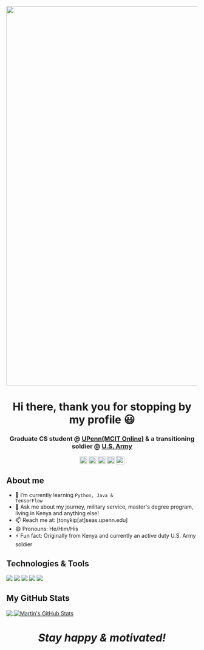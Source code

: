 <img src="https://raw.githubusercontent.com/tonykipkemboi/tonykipkemboi/master/banr.gif" width="1000px">

<h1 align="center">Hi there, thank you for stopping by my profile 😃 </h1>

<h3 align="center">Graduate CS student @ <a href=https://gradadm.seas.upenn.edu/masters/computer-and-information-technology-mcit-online/ target="blank">UPenn(MCIT Online)</a> & a transitioning soldier @ <a href=https://www.army.mil/>U.S. Army</a></a></h3>

<p align="center">
<a href=mailto:tonykip@seas.upenn.edu target="blank"><img align="center" src=https://cdn.jsdelivr.net/npm/simple-icons@3.0.1/icons/gmail.svg alt="tonykip" height="20" width="20" /></a>
<a href=https://linkedin.com/in/tonykipkemboi target="blank"><img align="center" src=https://cdn.jsdelivr.net/npm/simple-icons@3.0.1/icons/linkedin.svg alt="tonykip" height="20" width="20" /></a>
<a href=https://github.com/tonykipkemboi?tab=followers target="blank"><img align="center" src=https://cdn.jsdelivr.net/npm/simple-icons@3.0.1/icons/github.svg alt="tonykip" height="20" width="20" /></a>
<a href=https://twitter.com/Tonykip92 target="blank"><img align="center" src=https://cdn.jsdelivr.net/npm/simple-icons@3.0.1/icons/twitter.svg alt="tonykip" height="20" width="20" /></a>
<a href="https://www.hackerrank.com/tonykip">
<img align="center" alt="Tony's Hackerrank" width="22px" src="https://cdn.jsdelivr.net/npm/simple-icons@v3/icons/hackerrank.svg" />
</a>
</p>

## About me
<p align="center"> 
  
- 🌱 I’m currently learning <code>Python, Java & TensorFlow</code>
- 💬 Ask me about my journey, military service, master's degree program, living in Kenya and anything else!
- 📫 Reach me at: [tonykip[at]seas.upenn.edu]
- 😄 Pronouns: He/Him/His
- ⚡ Fun fact: Originally from Kenya and currently an active duty U.S. Army soldier
## Technologies & Tools
![](https://img.shields.io/badge/OS-Linux-informational?style=flat&logo=linux&logoColor=white&color=2bbc8a)
![](https://img.shields.io/badge/Editor-IntelliJ_IDEA-informational?style=flat&logo=intellij-idea&logoColor=white&color=2bbc8a)
![](https://img.shields.io/badge/Code-Python-informational?style=flat&logo=python&logoColor=white&color=2bbc8a)
![](https://img.shields.io/badge/Shell-Bash-informational?style=flat&logo=gnu-bash&logoColor=white&color=2bbc8a)
![](https://img.shields.io/badge/Tools-Docker-informational?style=flat&logo=docker&logoColor=white&color=2bbc8a)

## My GitHub Stats
<a href="https://github.com/tonykipkemboi/tonykipkemboi">
  <img align="center" src="https://github-readme-stats.vercel.app/api/top-langs/?username=tonykipkemboi&hide=java,html&title_color=ffffff&text_color=c9cacc&icon_color=2bbc8a&bg_color=1d1f21" />
</a>
<a href="https://github.com/tonykipkemboi/tonykipkemboi">
  <img align="center" src="https://github-readme-stats.vercel.app/api?username=tonykipkemboi&show_icons=true&line_height=27&count_private=true&title_color=ffffff&text_color=c9cacc&icon_color=2bbc8a&bg_color=1d1f21" alt="Martin's GitHub Stats" />
</a>

  


<p><h1 align="center"><em>Stay happy & motivated!<em></h1></p>






